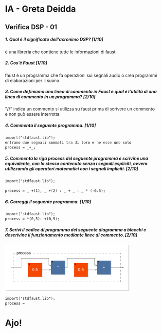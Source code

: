 # IA -  Greta Deidda

## Verifica DSP - 01

##### 1. Qual è il significato dell'acronimo _DSP_? [1/10]

è una libreria che contiene tutte le informazioni di faust

##### 2. Cos'è _Faust_ [1/10]

faust è un programma che fa operazioni sui segnali audio o crea programmi di elaborazioni per il suono 

##### 3. Come definiamo una linea di commento in _Faust_ e qual è l'utilità di una linea di commento in un programma? [2/10]
"//" indica un commento
si utilizza su faust prima di scrivere un commento e non può essere interrotta


##### 4. Commenta il seguente programma. [1/10]

```
import("stdfaust.lib");
entrano due segnali sommati tra di loro e ne esce uno solo
process = _+_;
```

##### 5. Commenta la riga _process_ del seguente programma e scrivine una equivalente, con lo stesso contenuto senza i segnali espliciti, ovvero utilizzando gli operatori matematici con i segnali impliciti. [2/10]

```
import("stdfaust.lib");

process = _ +(1), _ +(2) : _ + _ : _ * (-0.5);
```

##### 6. Correggi il seguente programma. [1/10]

```
import("stdfaust.lib");
process = *(0,5): +(0,5);
```

##### 7. Scrivi il codice di programma del seguente diagramma a blocchi e descrivine il funzionamento mediante linee di commento. [2/10]

![due operatori in serie](https://github.com/LSSN/2019-05-24-1A-VERIFICA/blob/master/process.png)

```
import("stdfaust.lib");
process =
```


# Ajo!

